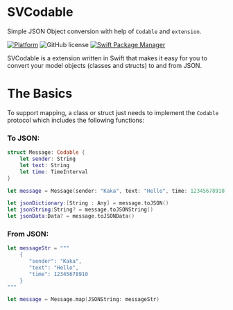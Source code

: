 # SVCodable

Simple JSON Object conversion with help of `Codable` and `extension`.

[![Platform](https://img.shields.io/badge/platform-iOS-green.svg)]()
![GitHub license](https://img.shields.io/badge/license-MIT-blue.svg?style=flat)
[![Swift Package Manager](https://rawgit.com/jlyonsmith/artwork/master/SwiftPackageManager/swiftpackagemanager-compatible.svg)](https://swift.org/package-manager/)

SVCodable is a extension written in Swift that makes it easy for you to convert your model objects (classes and structs) to and from JSON.

# The Basics
To support mapping, a class or struct just needs to implement the ```Codable``` protocol which includes the following functions:


### To JSON:

```Swift
struct Message: Codable {
    let sender: String
    let text: String
    let time: TimeInterval
}

let message = Message(sender: "Kaka", text: "Hello", time: 12345678910)

let jsonDictionary:[String : Any] = message.toJSON()
let jsonString:String? = message.toJSONString()
let jsonData:Data? = message.toJSONData()

```

### From JSON:

```Swift
let messageStr = """
    {
       "sender": "Kaka",
       "text": "Hello",
       "time": 12345678910
    }
"""

let message = Message.map(JSONString: messageStr)

```
